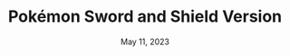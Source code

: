 ---
layout: gba
title: "Pokémon Sword and Shield Version"
categories:
 - approved
 - gba
 - universal
 - safe
tags:
- pokemon
- rpg
date: May 11, 2023
permalink: /games/pokemon-sword-shield/play/details
publisher: PCL.G
gid: pokemon-sword-shield
edition: us
alts: 
 -pt
---